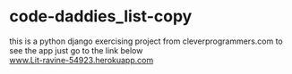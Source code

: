 # code-daddies_list-copy
this is a python django exercising project from cleverprogrammers.com
to see the app just go to the link below                            
www.Lit-ravine-54923.herokuapp.com
